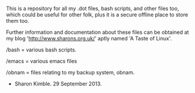 This is a repository for all my .dot files, bash scripts, and other files too, which could be useful for other folk, plus it is a secure offline place to store them too.

Further information and documentation about these files can be obtained at my blog 'http://www.sharons.org.uk/' aptly named 'A Taste of Linux'.

/bash = various bash scripts.

/emacs = various emacs files

/obnam = files relating to my backup system, obnam.

* Sharon Kimble. 29 September 2013.
